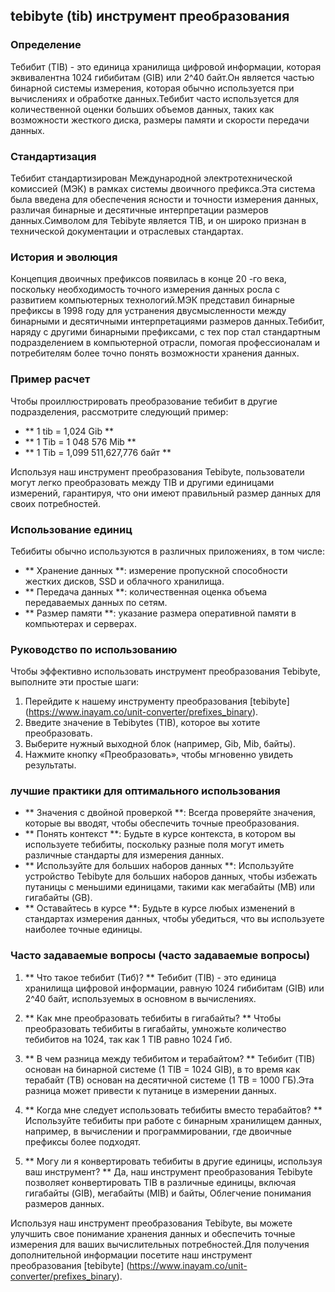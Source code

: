 ## tebibyte (tib) инструмент преобразования

### Определение
Тебибит (TIB) - это единица хранилища цифровой информации, которая эквивалентна 1024 гибибитам (GIB) или 2^40 байт.Он является частью бинарной системы измерения, которая обычно используется при вычислениях и обработке данных.Тебибит часто используется для количественной оценки больших объемов данных, таких как возможности жесткого диска, размеры памяти и скорости передачи данных.

### Стандартизация
Тебибит стандартизирован Международной электротехнической комиссией (МЭК) в рамках системы двоичного префикса.Эта система была введена для обеспечения ясности и точности измерения данных, различая бинарные и десятичные интерпретации размеров данных.Символом для Tebibyte является TIB, и он широко признан в технической документации и отраслевых стандартах.

### История и эволюция
Концепция двоичных префиксов появилась в конце 20 -го века, поскольку необходимость точного измерения данных росла с развитием компьютерных технологий.МЭК представил бинарные префиксы в 1998 году для устранения двусмысленности между бинарными и десятичными интерпретациями размеров данных.Тебибит, наряду с другими бинарными префиксами, с тех пор стал стандартным подразделением в компьютерной отрасли, помогая профессионалам и потребителям более точно понять возможности хранения данных.

### Пример расчет
Чтобы проиллюстрировать преобразование тебибит в другие подразделения, рассмотрите следующий пример:
- ** 1 tib = 1,024 Gib **
- ** 1 Tib = 1 048 576 Mib **
- ** 1 Tib = 1,099 511,627,776 байт **

Используя наш инструмент преобразования Tebibyte, пользователи могут легко преобразовать между TIB и другими единицами измерений, гарантируя, что они имеют правильный размер данных для своих потребностей.

### Использование единиц
Тебибиты обычно используются в различных приложениях, в том числе:
- ** Хранение данных **: измерение пропускной способности жестких дисков, SSD и облачного хранилища.
- ** Передача данных **: количественная оценка объема передаваемых данных по сетям.
- ** Размер памяти **: указание размера оперативной памяти в компьютерах и серверах.

### Руководство по использованию
Чтобы эффективно использовать инструмент преобразования Tebibyte, выполните эти простые шаги:
1. Перейдите к нашему инструменту преобразования [tebibyte] (https://www.inayam.co/unit-converter/prefixes_binary).
2. Введите значение в Tebibytes (TIB), которое вы хотите преобразовать.
3. Выберите нужный выходной блок (например, Gib, Mib, байты).
4. Нажмите кнопку «Преобразовать», чтобы мгновенно увидеть результаты.

### лучшие практики для оптимального использования
- ** Значения с двойной проверкой **: Всегда проверяйте значения, которые вы вводят, чтобы обеспечить точные преобразования.
- ** Понять контекст **: Будьте в курсе контекста, в котором вы используете тебибиты, поскольку разные поля могут иметь различные стандарты для измерения данных.
- ** Используйте для больших наборов данных **: Используйте устройство Tebibyte для больших наборов данных, чтобы избежать путаницы с меньшими единицами, такими как мегабайты (MB) или гигабайты (GB).
- ** Оставайтесь в курсе **: Будьте в курсе любых изменений в стандартах измерения данных, чтобы убедиться, что вы используете наиболее точные единицы.

### Часто задаваемые вопросы (часто задаваемые вопросы)

1. ** Что такое тебибит (Тиб)? **
Тебибит (TIB) - это единица хранилища цифровой информации, равную 1024 гибибитам (GIB) или 2^40 байт, используемых в основном в вычислениях.

2. ** Как мне преобразовать тебибиты в гигабайты? **
Чтобы преобразовать тебибиты в гигабайты, умножьте количество тебибитов на 1024, так как 1 TIB равно 1024 Гиб.

3. ** В чем разница между тебибитом и терабайтом? **
Тебибит (TIB) основан на бинарной системе (1 TIB = 1024 GIB), в то время как терабайт (TB) основан на десятичной системе (1 TB = 1000 ГБ).Эта разница может привести к путанице в измерении данных.

4. ** Когда мне следует использовать тебибиты вместо терабайтов? **
Используйте тебибиты при работе с бинарным хранилищем данных, например, в вычислении и программировании, где двоичные префиксы более подходят.

5. ** Могу ли я конвертировать тебибиты в другие единицы, используя ваш инструмент? **
Да, наш инструмент преобразования Tebibyte позволяет конвертировать TIB в различные единицы, включая гигабайты (GIB), мегабайты (MIB) и байты, Облегчение понимания размеров данных.

Используя наш инструмент преобразования Tebibyte, вы можете улучшить свое понимание хранения данных и обеспечить точные измерения для ваших вычислительных потребностей.Для получения дополнительной информации посетите наш инструмент преобразования [tebibyte] (https://www.inayam.co/unit-converter/prefixes_binary).